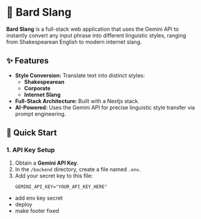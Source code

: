 # 📜 Bard Slang

**Bard Slang** is a full-stack web application that uses the Gemini API to instantly convert any input phrase into different linguistic styles, ranging from Shakespearean English to modern internet slang.

## ✨ Features

* **Style Conversion:** Translate text into distinct styles:
    * **Shakespearean** 
    * **Corporate**
    * **Internet Slang**
* **Full-Stack Architecture:** Built with a Nextjs stack.
* **AI-Powered:** Uses the Gemini API for precise linguistic style transfer via prompt engineering.


## 🚀 Quick Start 

### 1. API Key Setup

1.  Obtain a **Gemini API Key**.
2.  In the `/backend` directory, create a file named `.env`.
3.  Add your secret key to this file:
    ```
    GEMINI_API_KEY="YOUR_API_KEY_HERE"
    ```


- add env key secret
- deploy
- make footer fixed
